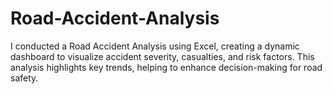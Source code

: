 # Road-Accident-Analysis
I conducted a Road Accident Analysis using Excel, creating a dynamic dashboard to visualize accident severity, casualties, and risk factors. This analysis highlights key trends, helping to enhance decision-making for road safety. 
